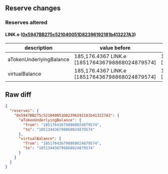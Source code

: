 ## Reserve changes

### Reserves altered

#### LINK.e ([0x5947BB275c521040051D82396192181b413227A3](https://snowtrace.io/address/0x5947BB275c521040051D82396192181b413227A3))

| description | value before | value after |
| --- | --- | --- |
| aTokenUnderlyingBalance | 185,176.4367 LINK.e [185176436798868024879574] | 185,134.4367 LINK.e [185134436798868024879574] |
| virtualBalance | 185,176.4367 LINK.e [185176436798868024879574] | 185,134.4367 LINK.e [185134436798868024879574] |


## Raw diff

```json
{
  "reserves": {
    "0x5947BB275c521040051D82396192181b413227A3": {
      "aTokenUnderlyingBalance": {
        "from": "185176436798868024879574",
        "to": "185134436798868024879574"
      },
      "virtualBalance": {
        "from": "185176436798868024879574",
        "to": "185134436798868024879574"
      }
    }
  }
}
```